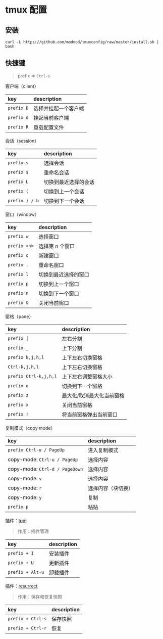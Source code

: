 # tmux 配置

## 安装

```
curl -L https://github.com/modood/tmuxconfig/raw/master/install.sh | bash
```

## 快捷键

> prefix => `Ctrl-s`

客户端（client）

| key        | description          |
|:-----------|:---------------------|
| `prefix D` | 选择并挂起一个客户端 |
| `prefix d` | 挂起当前客户端       |
| `prefix R` | 重载配置文件         |

会话（session）

| key            | description          |
|:---------------|:---------------------|
| `prefix s`     | 选择会话             |
| `prefix $`     | 重命名会话           |
| `prefix L`     | 切换到最近选择的会话 |
| `prefix (`     | 切换到上一个会话     |
| `prefix ) / b` | 切换到下一个会话     |

窗口（window）

| key          | description          |
|:-------------|:---------------------|
| `prefix w`   | 选择窗口             |
| `prefix <n>` | 选择第 n 个窗口      |
| `prefix c`   | 新建窗口             |
| `prefix ,`   | 重命名窗口           |
| `prefix l`   | 切换到最近选择的窗口 |
| `prefix p`   | 切换到上一个窗口     |
| `prefix n`   | 切换到下一个窗口     |
| `prefix &`   | 关闭当前窗口         |

窗格（pane）

| key                   | description               |
|:----------------------|:--------------------------|
| `prefix │`            | 左右分割                  |
| `prefix _`            | 上下分割                  |
| `prefix k,j,h,l`      | 上下左右切换窗格          |
| `Ctrl-k,j,h,l`        | 上下左右切换窗格          |
| `prefix Ctrl-k,j,h,l` | 上下左右调整窗格大小      |
| `prefix o`            | 切换到下一个窗格          |
| `prefix z`            | 最大化/取消最大化当前窗格 |
| `prefix x`            | 关闭当前窗格              |
| `prefix !`            | 将当前窗格弹出当前窗口    |

复制模式（copy mode）

| key                            | description        |
|:-------------------------------|:-------------------|
| `prefix Ctrl-u / PageUp`       | 进入复制模式       |
| copy-mode: `Ctrl-u / PageUp`   | 选择内容           |
| copy-mode: `Ctrl-d / PageDown` | 选择内容           |
| copy-mode: `v`                 | 选择内容           |
| copy-mode: `r`                 | 选择内容（块切换） |
| copy-mode: `y`                 | 复制               |
| `prefix p`                     | 粘贴               |

插件：[tpm](https://github.com/tmux-plugins/tpm)
> 作用：插件管理

| key              | description |
|:-----------------|:------------|
| `prefix + I`     | 安装插件    |
| `prefix + U`     | 更新插件    |
| `prefix + Alt-u` | 卸载插件    |

插件：[resurrect](https://github.com/tmux-plugins/tmux-resurrect)
> 作用：保存和恢复快照

| key               | description |
|:------------------|:------------|
| `prefix + Ctrl-s` | 保存快照    |
| `prefix + Ctrl-r` | 恢复        |

